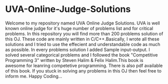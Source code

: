 # UVA-Online-Judge-Solutions
Welcome to my repository named UVA Online Judge Solutions. UVA is well known online judge for it's huge number of problems list and for critical problems.
In this repository you will find more than 200 problems solution of this OJ. 
These code are mainly written in C/C++.Basically, I wrote all these solutions and I tried to use the effecient and understandable code as much as possible.
In every problems solution I added Sample input-output. I solved several categorical problems and I followed the book "Competitive Programming 3" written by Steven Halim & Felix Halim.This book is awesome for leanring competetive programming. There is also pdf available of this book.
If you stuck in solving any problems in this OJ then feel free to inform me.
Happy Coding...

